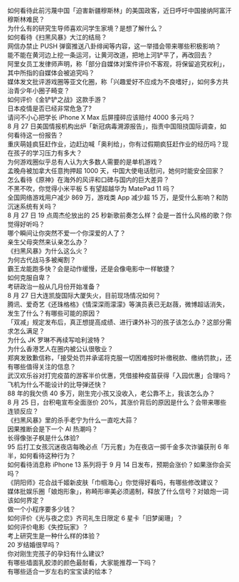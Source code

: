 如何看待此前污蔑中国「迫害新疆穆斯林」的美国政客，近日呼吁中国接纳阿富汗穆斯林难民？  
为什么有的研究生导师喜欢问学生家境？是想了解什么？  
如何看待《扫黑风暴》大江的结局？  
网信办禁止 PUSH 弹窗推送八卦绯闻等内容，这一举措会带来哪些积极影响？  
能不能在黄河边上挖一条运河，让黄河改道，把地上河铲平了，再改回去？  
阿里女员工发律师声明，称「部分自媒体对案件评价不客观，将保留追究权利」，其中所指的自媒体会被追究吗？  
媒体发文批评游戏圈等亚文化圈，称「兴趣爱好不应成为不良嗜好」，如何多方共治青少年小圈子畸变？  
如何评价《金铲铲之战》这款手游？  
日本疫情是否已经非常危急了?  
请问不小心把学长 iPhone X Max 后屏撞碎应该赔付 4000 多元吗？  
8 月 27 日美国情报机构出炉「新冠病毒溯源报告」，指责中国阻挠国际调查，如何看待这一份报告？  
重庆萌娃疯狂赶作业，边赶边喊「奥利给」，你有过假期疯狂赶作业的经历吗？现在孩子的学习压力有多大？  
为何游戏圈似乎总有人认为大多数人需要的是单机游戏？  
孟晚舟被加拿大任意拘押超 1000 天，中国大使电话慰问，她何时能安全回家？  
怎么看待《原神》在海外的风评和口碑与国内的巨大差异？  
不黑不吹，你觉得小米平板 5 有望超越华为 MatePad 11 吗？  
全国网络游戏用户减少 869 万，游戏类 App 减少超 15 万，是受什么影响？和防沉迷系统有关吗？  
8 月 27 日 19 点周杰伦放出的 25 秒新歌前奏怎么样？会是一首什么风格的歌？你觉得好听吗？  
哪个瞬间让你突然不爱一个你深爱的人了？  
亲生父母突然来认亲怎么办？  
《扫黑风暴》为什么这么火？  
为何古代战马多被阉割？  
霸王龙能跑多快？会是动作缓慢，还是会像电影中一样敏捷？  
如何克服自卑？  
考研政治一般从几月份开始准备？  
8 月 27 日大连凯旋国际大厦失火，目前现场情况如何？  
腾讯、爱奇艺《还珠格格》《情深深雨濛濛》等演员表已无赵薇，微博超话消失，发生了什么？有哪些可能的原因？  
「双减」规定发布后，真正想提高成绩、进行课外补习的孩子该怎么办？这部分需求怎么满足？  
为什么 JK 罗琳不再续写哈利波特？  
为什么香港艺人在圈内被公认很敬业？  
郑爽发致歉信称，「接受处罚并承诺将克服一切困难按时补缴税款、缴纳罚款」，还有哪些值得关注的信息？  
武汉欢乐谷对打完疫苗的游客半价优惠，凭借接种疫苗获得「入园优惠」合理吗？  
飞机为什么不能设计的比导弹还快？  
88 年的我欠债 40 多万，刚生完小孩又没收入，老公靠不上，我该怎么办？  
8 月 25 日，台积电宣布全面涨价 20%，其涨价背后的原因是什么？会带来哪些连锁反应？  
《扫黑风暴》里的杀手老宁为什么一直吃大蒜？  
因果推断会是下一个 AI 热潮吗？  
长得像张子枫是什么体验?  
95 后打工女孩沉迷夜店每晚必点「万元套」为在夜店一掷千金多次诈骗获刑 6 年半，如何看待这种行为？  
如何看待消息称 iPhone 13 系列将于 9 月 14 日发布，预期会涨价？如果涨你会买吗？  
《阴阳师》花合战千姬新皮肤「巾帼海心」你觉得好看吗，有哪些修改建议？  
媒体批娱乐圈「娘炮形象」，称畸形审美必须遏制，释放了什么信号？对娘炮一词该如何界定？  
做一个小程序要多少钱？  
如何评价《光与夜之恋》齐司礼生日限定 6 星卡「旧梦阑珊」？  
如何评价电影《失控玩家》？  
考上研究生是一种什么样的体验？  
20 岁结婚很早吗？  
你对刚生完孩子的孕妇有什么建议?  
有哪些墙面乳胶漆的颜色最耐看，大家能推荐一下吗？  
有哪些适合一岁左右的宝宝读的绘本？  
